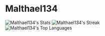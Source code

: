 #  Malthael134

<p align="center">

  ![Malthael134's Stats](https://github-readme-stats.vercel.app/api?username=Malthael134&theme=midnight-purple&show_icons=true&hide_border=true&count_private=true)
  ![Malthael134's Streak](https://github-readme-streak-stats.herokuapp.com/?user=Malthael134&theme=midnight-purple&hide_border=true)
  ![Malthael134's Top Languages](https://github-readme-stats.vercel.app/api/top-langs/?username=Malthael134&theme=midnight-purple&show_icons=true&hide_border=true&layout=compact)

</p>

<!-- https://github-readme-stats.vercel.app/ -->

<!--
- [**Golang**](https://go.dev/)
- **Javascript**
  - [JSDoc](https://jsdoc.app/)
  - [Typescript](https://www.typescriptlang.org/)
  - [Svelte](https://svelte.dev/)
  - (I don't like React...)
- [**Docker**](https://docker.com/)
- [**Podman**](https://podman.io/)
- [**Kubernetes**](https://kubernetes.io/)
- [**Traefik**](https://traefik.io/)
-->
